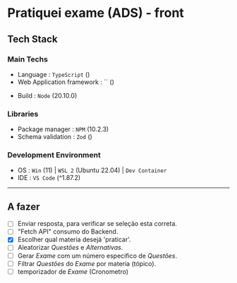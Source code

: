 # Pratiquei exame (ADS) - front

<!-- <explicação do projeto> -->

## Tech Stack

### Main Techs

-   Language : `TypeScript` ()
-   Web Application framework : `` ()
<!-- -   Database : `MySQL` () -->
<!-- -   Object-Relational Mapping (ORM) : `Prisma` () -->
-   Build : `Node` (20.10.0)

### Libraries

-   Package manager : `NPM` (10.2.3)
-   Schema validation : `Zod` ()
<!-- -   API documentation : `tsoa` () | `OpenAPI` () -->
<!-- -   Technical documentation : `Compodoc` (?) -->

### Development Environment

-   OS : `Win` (11) | `WSL 2` (Ubuntu 22.04) | `Dev Container`
-   IDE : `VS Code` (^1.87.2)

---

## A fazer

- [ ] Enviar resposta, para verificar se seleção esta correta.
- [ ] "Fetch API" consumo do Backend.
- [x] Escolher qual materia desejá 'praticar'.
- [ ] Aleatorizar _Questões_ e _Alternativas_.
- [ ] Gerar _Exame_ com um número especifico de _Questões_.
- [ ] Filtrar _Questões_ do _Exame_ por materia (tópico).
- [ ] temporizador de _Exame_ (Cronometro)
